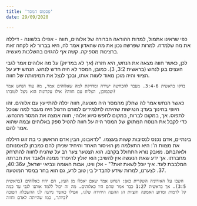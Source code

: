 ```yaml
---
title: 'פספוס המסר'
date: 29/09/2020

---
```


כפי שראינו אתמול, למרות ההוראה הברורה של אלוהים, חווה - אפילו בלשונה - דיללה את מה שלמדה. למרות שפרשה נכון את מה שהאדון אמר לה, היא בברור לא לקחה זאת ברצינות מספיקה. קשה אף להגזים בהשלכות מעשיה.

לכן, כאשר חווה מצאה את הנחש, היא חזרה (אך לא במדיוק)  על מה אלוהים אמר לגבי העצים בגן לנחש (בראשית 3:2, 3). כמובן, המסר לא היה חדש לנחש. הנחש ידע על הציווי והיה מוכן מאוד לעוות אותו, ובכך לנצל את תמימותה של חווה.

`בדקו בראשית 3:4-6. מעבר להכחשה ישירה ומדויקת למה שאלוהים אמר, מה עוד הנחש אמר שכמובן, הצליח עם חווה? אילו עקרונות הוא ניצל לטובתו?`

כאשר הנחש אמר לה שחלק מהמסר היה מוטעה, חווה יכלה להתייעץ עם אלוהים. זהו היופי בחינוך בעדן: הנגישות שהיתה לתלמידים למורם הדגול היה מעבר למה שנוכל לתפוס. אך, במקום לברוח, במקום לחפש סיוע אלוהי, חווה אמצה את המסר מהנחש. כדי לקבל את הנוסח המתוקן של המסר היה על חווה להטיל ספק באלוהים ובמה שהוא אמר להם.

בינתיים, אדם נכנס לנסיבות קשות בעצמו. "לדאבונו, הבין אדם הראשון כי בת זוגו חיללה את מצוות ה': היא התעלמה מן האיסור האחד והיחיד שניתן להם כמבחן לנאמנותם ולאהבתם. מאבק נורא התחולל בקרבו. הוא הצטער צער רב על שהניח לחווה להתרחק מחברתו. אך ידע שאת הנעשה אין להשיב; הוא יאלץ להיפרד ממנה ולאבד את חברתה המלבבת לעד. איך יוכל לשאת זאת?" - אלן וויט, אבות האומה ונביאי ישראל, ע40:36, 37. לצערנו, למרות שידע להבדיל בין טוב לרע, גם הוא בחר במסר המוטעה.

`חשבו על האירוניה השקרית כאן: הנחש אמר שאם יאכלו מן העץ, הם יהיו כאלוהים (בראשית 3:5). אך בראשית 1:27 כבר אמר שהם היו כאלוהים. מה זה יכול ללמד אותנו לגבי עד כמה קל לרמות ומדוע האמונה והציות הן ההגנה היחידה שלנו, אפילו כאשר ניתנה לנו ההשכלה הטובה ביותר, כמו שהייתה לאדם וחווה?`